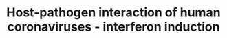 ---
annotations:
- id: PW:0000003
  parent: signaling pathway
  type: Pathway Ontology
  value: signaling pathway
- id: DOID:2945
  parent: disease by infectious agent
  type: Disease Ontology
  value: severe acute respiratory syndrome
- id: DOID:934
  parent: disease by infectious agent
  type: Disease Ontology
  value: viral infectious disease
- id: PW:0000895
  parent: signaling pathway
  type: Pathway Ontology
  value: type I interferon signaling pathway
authors:
- Fehrhart
- Egonw
- AlexanderPico
- Evelo
- Eweitz
- Finterly
- NhungP
citedin:
- link: PMC9015133
  title: An endogenously activated antiviral state restricts SARS-CoV-2 infection
    in differentiated primary airway epithelial cells (2022)
- link: PMC9537444
  title: Bioinformatics and systems-biology analysis to determine the effects of Coronavirus
    disease 2019 on patients with allergic asthma (2022)
- link: 10.1371/journal.pone.0281981
  title: Identification of host genomic biomarkers from multiple transcriptomics datasets
    for diagnosis and therapies of SARS-CoV-2 infections (2023)
- link: 10.3389/fcimb.2023.1280223
  title: Discovering common pathogenetic processes between COVID-19 and tuberculosis
    by bioinformatics and system biology approach (2023)
- link: 10.1155/2022/3515001
  title: Combination of Enrichment Using Gene Ontology and Transcriptomic Analysis
    Revealed Contribution of Interferon Signaling to Severity of COVID-19 (2022)
- link: 10.3390/ijms25115731
  title: Longitudinal Neuropathological Consequences of Extracranial Radiation Therapy
    in Mice (2024)
communities:
- COVID19
description: Figure 8 of review.
last-edited: 2024-02-19
ndex: a1630090-8b70-11eb-9e72-0ac135e8bacf
organisms:
- Homo sapiens
redirect_from:
- /index.php/Pathway:WP4880
- /instance/WP4880
- /instance/WP4880_r128661
revision: r128661
schema-jsonld:
- '@context': https://schema.org/
  '@id': https://wikipathways.github.io/pathways/WP4880.html
  '@type': Dataset
  creator:
    '@type': Organization
    name: WikiPathways
  description: Figure 8 of review.
  keywords:
  - 3a
  - 3b
  - '6'
  - 7a
  - 9b
  - CHUK
  - DDX58
  - E
  - FOS
  - IFIH1
  - IFNAR1
  - IFNAR2
  - IKBKB
  - IKBKE
  - IKBKG
  - IRF3
  - IRF9
  - JAK1
  - JUN
  - M
  - MAP3K7
  - MAPK14
  - MAPK8
  - MAVS
  - MYD88
  - N
  - NFKB1
  - NFKBIA
  - OAS1
  - OAS2
  - OAS3
  - PKR
  - PLpro (nsp3)
  - RIPK1
  - 'S '
  - STAT1
  - STAT2
  - TBK1
  - TICAM1
  - TLR7
  - TRAF3
  - TRAF6
  - TYK2
  license: CC0
  name: Host-pathogen interaction of human coronaviruses - interferon induction
seo: CreativeWork
title: Host-pathogen interaction of human coronaviruses - interferon induction
wpid: WP4880
---